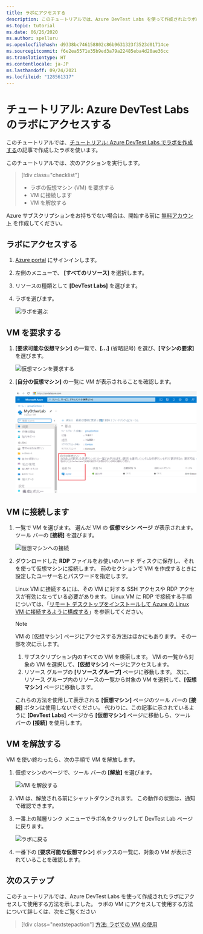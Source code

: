 ```yaml
---
title: ラボにアクセスする
description: このチュートリアルでは、Azure DevTest Labs を使って作成されたラボにアクセスし、仮想マシンを要求して使用した後、それらを解放します。
ms.topic: tutorial
ms.date: 06/26/2020
ms.author: spelluru
ms.openlocfilehash: d9338bc746158802c86b9631323f3523d01714ce
ms.sourcegitcommit: f6e2ea5571e35b9ed3a79a22485eba4d20ae36cc
ms.translationtype: HT
ms.contentlocale: ja-JP
ms.lasthandoff: 09/24/2021
ms.locfileid: "128561317"
---
```

# <a name="tutorial-access-a-lab-in-azure-devtest-labs"></a>チュートリアル: Azure DevTest Labs のラボにアクセスする
このチュートリアルでは、[チュートリアル: Azure DevTest Labs でラボを作成する](tutorial-create-custom-lab.md)の記事で作成したラボを使います。

このチュートリアルでは、次のアクションを実行します。

> [!div class="checklist"]
> * ラボの仮想マシン (VM) を要求する
> * VM に接続します
> * VM を解放する

Azure サブスクリプションをお持ちでない場合は、開始する前に [無料アカウント](https://azure.microsoft.com/free/) を作成してください。

## <a name="access-the-lab"></a>ラボにアクセスする

1. [Azure portal](https://portal.azure.com) にサインインします。
2. 左側のメニューで、 **[すべてのリソース]** を選択します。 
3. リソースの種類として **[DevTest Labs]** を選びます。 
4. ラボを選びます。 

    ![ラボを選ぶ](./media/tutorial-use-custom-lab/search-for-select-custom-lab.png)

## <a name="claim-a-vm"></a>VM を要求する

1. **[要求可能な仮想マシン]** の一覧で、**[...]** (省略記号) を選び、**[マシンの要求]** を選びます。

    ![仮想マシンを要求する](./media/tutorial-use-custom-lab/claim-virtual-machine.png)
1. **[自分の仮想マシン]** の一覧に VM が表示されることを確認します。

    ![自分の仮想マシン](./media/tutorial-use-custom-lab/my-virtual-machines.png)

## <a name="connect-to-the-vm"></a>VM に接続します

1. 一覧で VM を選びます。 選んだ VM の **仮想マシン ページ** が表示されます。 ツール バーの **[接続]** を選びます。

    ![仮想マシンへの接続](./media/tutorial-use-custom-lab/connect-button.png)
2. ダウンロードした **RDP** ファイルをお使いのハード ディスクに保存し、それを使って仮想マシンに接続します。 前のセクションで VM を作成するときに設定したユーザー名とパスワードを指定します。 

    Linux VM に接続するには、その VM に対する SSH アクセスや RDP アクセスが有効になっている必要があります。 Linux VM に RDP で接続する手順については、「[リモート デスクトップをインストールして Azure の Linux VM に接続するように構成する](../virtual-machines/linux/use-remote-desktop.md)」を参照してください。 

    > [!NOTE]
    > VM の [仮想マシン] ページにアクセスする方法はほかにもあります。 その一部を次に示します。 
    > 
    > 1. サブスクリプション内のすべての VM を検索します。 VM の一覧から対象の VM を選択して、**[仮想マシン]** ページにアクセスします。
    > 2. リソース グループの **[リソース グループ]** ページに移動します。 次に、リソース グループ内のリソースの一覧から対象の VM を選択して、**[仮想マシン]** ページに移動します。 
    >
    > これらの方法を使用して表示される **[仮想マシン]** ページのツール バーの **[接続]** ボタンは使用しないでください。 代わりに、この記事に示されているように **[DevTest Labs]** ページから **[仮想マシン]** ページに移動しら、ツール バーの **[接続]** を使用します。


## <a name="unclaim-the-vm"></a>VM を解放する
VM を使い終わったら、次の手順で VM を解放します。 

1. 仮想マシンのページで、ツール バーの **[解放]** を選びます。 

    ![VM を解放する](./media/tutorial-use-custom-lab/unclaim-vm-menu.png)
1. VM は、解放される前にシャットダウンされます。 この動作の状態は、通知で確認できます。  
3. 一番上の階層リンク メニューでラボ名をクリックして DevTest Lab ページに戻ります。 
    
    ![ラボに戻る](./media/tutorial-use-custom-lab/breadcrumb-to-lab.png)
1. 一番下の **[要求可能な仮想マシン]** ボックスの一覧に、対象の VM が表示されていることを確認します。

    
## <a name="next-steps"></a>次のステップ
このチュートリアルでは、Azure DevTest Labs を使って作成されたラボにアクセスして使用する方法を示しました。 ラボの VM にアクセスして使用する方法について詳しくは、次をご覧ください 

> [!div class="nextstepaction"]
> [方法: ラボでの VM の使用](devtest-lab-add-vm.md)
